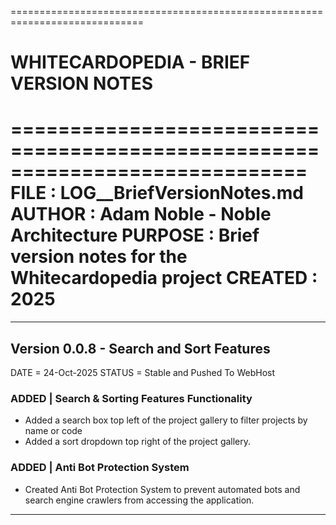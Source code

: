 =============================================================================
# WHITECARDOPEDIA - BRIEF VERSION NOTES
=============================================================================
FILE       : LOG__BriefVersionNotes.md
AUTHOR     : Adam Noble - Noble Architecture
PURPOSE    : Brief version notes for the Whitecardopedia project
CREATED    : 2025
=============================================================================

-----------------------------------------------------------------------------
## Version 0.0.8 - Search and Sort Features
DATE    =  24-Oct-2025
STATUS  =  Stable and Pushed To WebHost
### ADDED | Search & Sorting Features Functionality
- Added a search box top left of the project gallery to filter projects by name or code
- Added a sort dropdown top right of the project gallery.
### ADDED | Anti Bot Protection System
- Created Anti Bot Protection System to prevent automated bots and search engine crawlers from accessing the application. 
-----------------------------------------------------------------------------

